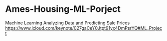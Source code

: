 # Ames-Housing-ML-Porject
Machine Learning Analyzing Data and Predicting Sale Prices
https://www.icloud.com/keynote/027gaCeY0Jtpt91yx4DmPsrYQ#ML_Project
